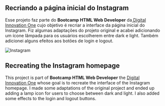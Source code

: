 ## Recriando a página inicial do Instagram

Esse projeto faz parte do **Bootcamp** **HTML Web Developer** da[ Digital Innovation One](https://web.digitalinnovation.one/) cujo objetivo é recriar a interface da página inicial do Instagram. Fiz algumas adaptações do projeto original e acabei adicionando um ícone lâmpada para os usuários escolherem entre dark e light. Também adicionei alguns efeitos aos botões de login e logout.



![Instagram](D:\Projects\www\dio\courses-dio\Recreating-the-Instagram-homepage\assets\images\Instagram.gif)





## Recreating the Instagram homepage

This project is part of **Bootcamp  HTML Web Developer** the [Digital Innovation One](https://web.digitalinnovation.one/) whose goal is to recreate the interface of the Instagram homepage. I made some adaptations of the original project and ended up adding a lamp icon for users to choose between dark and light. I also added some effects to the login and logout buttons.